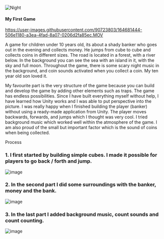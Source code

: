 
![Night](https://user-images.githubusercontent.com/90723803/166461294-57e8d316-1c63-4586-abb0-279b7fb59ae7.JPG)


#### My First Game 




https://user-images.githubusercontent.com/90723803/164681444-506e1180-a3ea-4fad-8a07-0206d2fa85ec.MOV




A game for children under 10 years old, its about a shady banker who goes out in the evening and collects money. He jumps from cube to cube and collects coins in different sizes. The road is located in a forest, with a river below. In the background you can see the sea with an island in it, with the sky and full moon. Throughout the game, there is some scary night music in the background, and coin sounds activated when you collect  a coin. My ten year old son loved it.
 

My favourite part is the very structure of the game because you can build and develop the game by adding other elements such as traps. The game has endless possibilities. Since I have built everything myself without help, I have learned how Unity works and I was able to put perspective into the picture. I was really happy when I finished building the player (banker) without using a ready-made application from Unity. The player moves backwards, forwards, and jumps which I thought was very cool. I tried background music which worked well within the atmosphere of the game. I am also proud of the small but important factor which is the sound of coins when being collected.



Process


### 1.	I first started by building simple cubes. I made it possible for players to go back / forth and jump.

![image](https://user-images.githubusercontent.com/90723803/164676586-62210be8-a454-47cd-94aa-19db7d0955ab.png)





### 2.	In the second part I did some surroundings with the banker, money and the bank.

![image](https://user-images.githubusercontent.com/90723803/164678638-66169aaf-fd5e-49b6-82a0-f6a8d729ba88.png)




### 3.	In the last part I added background music, count sounds and count counting.

![image](https://user-images.githubusercontent.com/90723803/164676636-256bc84a-e6ff-4069-888f-6bb243f1e260.png)


